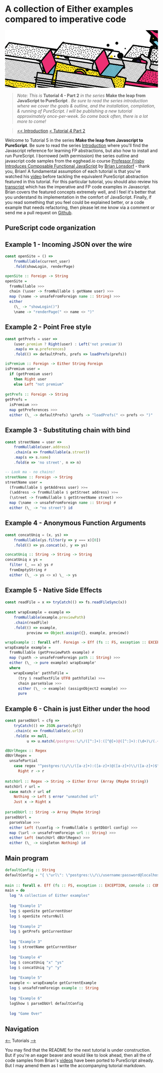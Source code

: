 # A collection of Either examples compared to imperative code

![series banner](../resources/glitched-abstract.jpg)

> *Note: This is* **Tutorial 4 - Part 2** *in the series* **Make the leap from JavaScript to PureScript** *. Be sure*
> *to read the series introduction where we cover the goals & outline, and the installation,*
> *compilation, & running of PureScript. I will be publishing a new tutorial approximately*
> *once-per-week. So come back often, there is a lot more to come!*

> [<< Introduction](https://github.com/adkelley/javascript-to-purescript) [< Tutorial 4 Part 2](https://github.com/adkelley/javascript-to-purescript/tree/master/tut04P2)

Welcome to Tutorial 5 in the series **Make the leap from Javascript to PureScript**.  Be sure to read the series [Introduction](https://github.com/adkelley/javascript-to-purescript) where you'll find the Javascript reference for learning FP abstractions, but also how to install and run PureScript. I borrowed (with permission) the series outline and javascript code samples from the egghead.io course [Professor Frisby Introduces Composable Functional JavaScript](https://egghead.io/courses/professor-frisby-introduces-composable-functional-javascript) by
[Brian Lonsdorf](https://github.com/DrBoolean) - thank you, Brian! A fundamental assumption of each tutorial is that you've watched his [video](https://egghead.io/lessons/javascript-composable-error-handling-with-either) before tackling the equivalent PureScript abstraction featured in this tutorial.  For this particular tutorial, you should also review his [transcript](https://egghead.io/lessons/javascript-a-collection-of-either-examples-compared-to-imperative-code#/tab-transcript) which has the imperative and FP code examples in Javascript.  Brian covers the featured concepts extremely well, and I feel it's better that you understand its implementation in the comfort of JavaScript. Finally, if you read something that you feel could be explained better, or a code example that needs refactoring, then please let me know via a comment or send me a pull request on [Github](https://github.com/adkelley/javascript-to-purescript/tree/master/tut05).


## PureScript code organization

## Example 1 - Incoming JSON over the wire
```javascript
const openSite = () =>
    fromNullable(current_user)
    .fold(showLogin, renderPage)
```

```haskell
openSite :: Foreign -> String
openSite =
  fromNullable >>>
  chain (\user -> fromNullable $ getName user) >>>
  map (\name -> unsafeFromForeign name :: String) >>>
  either
    (\_ -> "showLogin()")
    \name -> "renderPage(" <> name <> ")"
```

## Example 2 - Point Free style
```javascript
const getPrefs = user =>
    (user.premium ? Right(user) : Left('not premium'))
    .map(u => u.preferences)
    .fold(() => defaultPrefs, prefs => loadPrefs(prefs))
```

```haskell
isPremium :: Foreign -> Either String Foreign
isPremium user =
  if (getPremium user)
    then Right user
    else Left "not premium"

getPrefs :: Foreign -> String
getPrefs =
  isPremium >>>
  map getPreferences >>>
  either (\_ -> defaultPrefs) \prefs -> "loadPrefs(" <> prefs <> ")"
```  

## Example 3 - Substituting chain with bind

```javascript
const streetName = user =>
    fromNullable(user.address)
    .chain(a => fromNullable(a.street))
    .map(s => s.name)
    .fold(e => 'no street', n => n)
```

```haskell
-- Look ma - no chains!
streetName :: Foreign -> String
streetName user =
  (fromNullable $ getAddress user) >>=
  (\address -> fromNullable $ getStreet address) >>=
  (\street -> fromNullable $ getStreetName street) >>>
  map (\name -> unsafeFromForeign name :: String) #
  either (\_ -> "no street") id
```  

## Example 4 - Anonymous Function Arguments

```javascript
const concatUniq = (x, ys) =>
    fromNullable(ys.filter(y => y === x)[0])
    .fold(() => ys.concat(x), y => ys)
```

```haskell
concatUniq :: String -> String -> String
concatUniq x ys =
  filter (_ == x) ys #
  fromEmptyString #
  either (\_ -> ys <> x) \_ -> ys
```

## Example 5 - Native Side Effects
```javascript
const readFile = x => tryCatch(() => fs.readFileSync(x))

const wrapExample = example =>
    fromNullable(example.previewPath)
    .chain(readFile)
    .fold(() => example,
          preview => Object.assign({}, example, preview))
```

```haskell
wrapExample :: forall eff. Foreign -> Eff (fs :: FS, exception :: EXCEPTION | eff) Foreign
wrapExample example =
  fromNullable (getPreviewPath example) #
  map (\path -> unsafeFromForeign path :: String) >>>
  either (\_ -> pure example) wrapExample'
  where
    wrapExample' pathToFile =
      (try $ readTextFile UTF8 pathToFile) >>=
      chain parseValue >>>
      either (\_ -> example) (assignObject2 example) >>>
      pure
```

## Example 6 - Chain is just Either under the hood
```javascript
const parseDbUrl = cfg =>
    tryCatch(() => JSON.parse(cfg))
    .chain(c => fromNullable(c.url))
    .fold(e => null,
          u => u.match(/postgres:\/\/([^:]+):([^@]+)@([^:]+):(\d+)\/(.+)/))
```

```haskell
dBUrlRegex :: Regex
dBUrlRegex =
  unsafePartial
    case regex "^postgres:\\/\\/([a-z]+):([a-z]+)@([a-z]+)\\/([a-z]+)$" noFlags of
      Right r -> r

matchUrl :: Regex -> String -> Either Error (Array (Maybe String))
matchUrl r url =
  case match r url of
    Nothing -> Left $ error "unmatched url"
    Just x -> Right x

parseDbUrl :: String -> Array (Maybe String)
parseDbUrl =
  parseValue >>>
  either Left (\config -> fromNullable $ getDbUrl config) >>>
  map (\url -> unsafeFromForeign url :: String) >>>
  either Left (matchUrl dBUrlRegex) >>>
  either (\_ -> singleton Nothing) id
```

## Main program
```haskell
defaultConfig :: String
defaultConfig = "{ \"url\": \"postgres:\\/\\/username:password@localhost/myjavascriptdb\"}\n"

main :: forall e. Eff (fs :: FS, exception :: EXCEPTION, console :: CONSOLE | e) Unit
main = do
  log "A collection of Either examples"

  log "Example 1"
  log $ openSite getCurrentUser
  log $ openSite returnNull

  log "Example 2"
  log $ getPrefs getCurrentUser

  log "Example 3"
  log $ streetName getCurrentUser

  log "Example 4"
  log $ concatUniq "x" "ys"
  log $ concatUniq "y" "y"

  log "Example 5"
  example <- wrapExample getCurrentExample
  log $ unsafeFromForeign example :: String

  log "Example 6"
  logShow $ parseDbUrl defaultConfig

  log "Game Over"
```  


## Navigation
[<--](https://github.com/adkelley/javascript-to-purescript/tree/master/tut04) Tutorials [-->](https://github.com/adkelley/javascript-to-purescript/tree/master/tut06)

You may find that the README for the next tutorial is under construction. But if you're an eager beaver and would like to look ahead, then all the of code samples from Brian's [videos](https://egghead.io/courses/professor-frisby-introduces-composable-functional-javascript) have been ported to PureScript already. But I may amend them as I write the accompanying tutorial markdown.  
